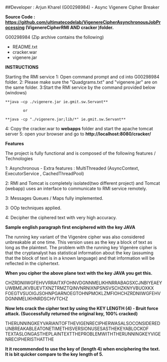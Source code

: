 ##Developer : Arjun Kharel (G00298984) - Async Vigenere Cipher Breaker

**Source Code : https://github.com/ultimatecodelab/VigenereCipherAsynchronousJobProcessing (VigenereCipherRMI AND cracker )folder.**

G00298984 (Zip archive contains the following)
- README.txt
- cracker.war
- vigenere.jar


**INSTRUCTIONS**

Starting the RMI service
1: Open command prompt and cd into G00298984 folder.
2: Please make sure the "Quadgrams.txt" and "vigenere.jar" are on the same folder.
3:Start the RMI service by the command provided below (windows)

	**java –cp ./vigenere.jar ie.gmit.sw.Servant**

			or

	**java -cp "./vigenere.jar;lib/*" ie.gmit.sw.Servant** 

4: Copy the cracker.war to **webapps** folder and start the apache tomcat server
5: open your browser and go to **http://localhost:8080/cracker/**

**Features** 

The project is fully functional and is composed of the following features / Technologies

1: Asynchronous - Extra features : MultiThreaded (AsyncContext, ExecutorService , CachedThreadPool) 

2: RMI and Tomcat is completely isolated(two different project) and Tomcat (webapp) uses an interface to communicate to RMI service remotely.

3: Messages Queues / Maps fully implemented.

3: OOp techniques applied. 

4: Decipher the ciphered text with very high accuracy.

**Sample english paragraph first enciphered with the key JAVA**

The running key variant of the Vigenère cipher was also considered 
unbreakable at one time. This version uses as the key a block of text
 as long as the plaintext. The problem with the running key Vigenère cipher
 is that the cryptanalyst has statistical information about the key (assuming 
that the block of text is in a known language) and that information will be reflected in the ciphertext.

**When you cipher the above plane text with the key JAVA you get this.**

CHZRDNIIWGFEHVVRRAITXFOHNVDGNNMELIKHNRRABAGSXCJNBIYEAEYUWBMEJKVBUEVTXNZTRMZTQINVNRNIXNPSNSVSCHZKNYVBUOXKX
FOEGTVSUOIGJSOHNPGARNOEGTOHNPMOKLZMFIOHCHZRDNIIWGFEHVDGNNMELIKHNRDSCHVTCHZ


**Now lets crack the cipher text by using the KEY LENGTH (4) - Bruit force attack. (Successfully returned the original key, 100% cracked)**

THERUNNINGKEYVARIANTOFTHEVIGENRECIPHERWASALSOCONSIDEREDUNBREAKABLEATONETIMETHISVERSIONUSESASTHEKEYABLOCKOF
TEXTASLONGASTHEPLAINTEXTTHEPROBLEMWITHTHERUNNINGKEYVIGENRECIPHERISTHATTHE

**It it recommended to use the key of (length 4) when enciphering the text. It is bit quicker compare to the key length of 5.**

